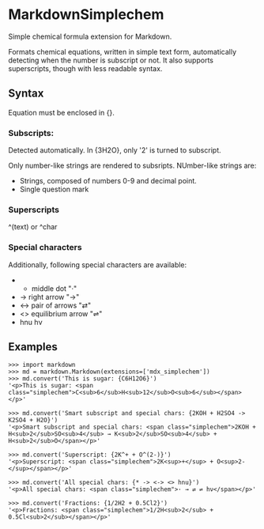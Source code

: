 MarkdownSimplechem
==================
Simple chemical formula extension for Markdown.

Formats chemical equations, written in simple text form, automatically detecting when the number is subscript or not. It also supports superscripts, though with less readable syntax.

Syntax
------
Equation must be enclosed in {}.

### Subscripts:
Detected automatically. In {3H2O}, only '2' is turned to subscript.

Only number-like strings are rendered to subsripts. NUmber-like strings are:

* Strings, composed of numbers 0-9 and decimal point.
* Single question mark

### Superscripts
^(text) or ^char

### Special characters
Additionally, following special characters are available:
* *    middle dot "·"
* ->   right arrow "→"
* <->  pair of arrows "⇄"
* <>   equilibrium arrow "⇌" 
* hnu  hν


Examples
--------

	>>> import markdown
	>>> md = markdown.Markdown(extensions=['mdx_simplechem'])
	>>> md.convert('This is sugar: {C6H12O6}')
	'<p>This is sugar: <span class="simplechem">C<sub>6</sub>H<sub>12</sub>O<sub>6</sub></span></p>'

	>>> md.convert('Smart subscript and special chars: {2KOH + H2SO4 -> K2SO4 + H2O}')
	'<p>Smart subscript and special chars: <span class="simplechem">2KOH + H<sub>2</sub>SO<sub>4</sub> → K<sub>2</sub>SO<sub>4</sub> + H<sub>2</sub>O</span></p>'

	>>> md.convert('Superscript: {2K^+ + O^(2-)}')
	'<p>Superscript: <span class="simplechem">2K<sup>+</sup> + O<sup>2-</sup></span></p>'

	>>> md.convert('All special chars: {* -> <-> <> hnu}')
	'<p>All special chars: <span class="simplechem">· → ⇄ ⇌ hν</span></p>'

	>>> md.convert('Fractions: {1/2H2 + 0.5Cl2}')
	'<p>Fractions: <span class="simplechem">1/2H<sub>2</sub> + 0.5Cl<sub>2</sub></span></p>'

